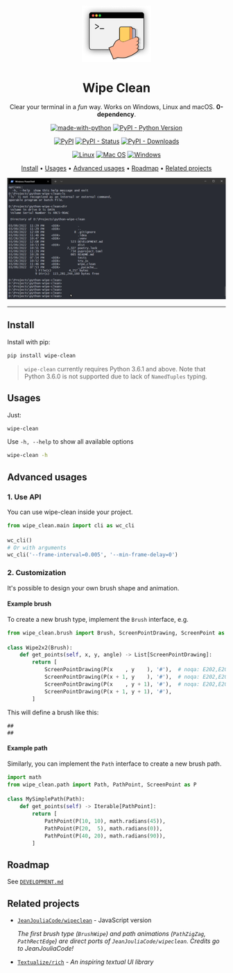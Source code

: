 
<!-- -------------------------------------------------------------

README.md is auto-generated. DO NOT MODIFY THIS FILE MANUALLY.

--------------------------------------------------------------- -->


<div align="center">

<a href="https://github.com/wenoptics/python-wipe-clean">
  <img src="https://github.com/wenoptics/python-wipe-clean/blob/master/doc/logo.png?raw=true" alt="Logo" width="160">
</a>

<h1>Wipe Clean</h1>

Clear your terminal in a _fun_ way. Works on Windows, Linux and macOS. **0-dependency**.

[![made-with-python](https://img.shields.io/badge/Made%20with-Python-1f425f.svg)](#wipe-clean)
[![PyPI - Python Version](https://img.shields.io/pypi/pyversions/wipe-clean?logo=python)](#wipe-clean)

[![PyPI](https://img.shields.io/pypi/v/wipe-clean?logo=pypi)](https://pypi.org/project/wipe-clean/)
[![PyPI - Status](https://img.shields.io/pypi/status/wipe-clean)](https://pypi.org/project/wipe-clean/)
[![PyPI - Downloads](https://img.shields.io/pypi/dw/wipe-clean)](https://pypi.org/project/wipe-clean/)

[![Linux](https://img.shields.io/badge/Linux-FCC624?logo=linux&logoColor=black)](https://github.com/wenoptics/python-wipe-clean)
[![Mac OS](https://img.shields.io/badge/MacOS--9cf?logo=Apple&style=social)](https://github.com/wenoptics/python-wipe-clean)
[![Windows](https://img.shields.io/badge/Windows-0078D6?logo=windows&logoColor=white)](https://github.com/wenoptics/python-wipe-clean)

<p>
<a href="#install">Install</a> &#8226; <a href="#usages">Usages</a> &#8226; <a href="#advanced-usages">Advanced usages</a> &#8226; <a href="#roadmap">Roadmap</a> &#8226; <a href="#related-projects">Related projects</a>
</p>


![demo](https://github.com/wenoptics/python-wipe-clean/blob/master/doc/terminal.gif?raw=true)

</div>

---

## Install

Install with pip:

```bash
pip install wipe-clean
```

> `wipe-clean` currently requires Python 3.6.1 and above. Note that Python 3.6.0 is
 not supported due to lack of `NamedTuples` typing.


## Usages

Just:

```bash
wipe-clean
```

Use `-h, --help` to show all available options

```bash
wipe-clean -h
```

## Advanced usages

### 1. Use API

You can use wipe-clean inside your project.

```python
from wipe_clean.main import cli as wc_cli

wc_cli()
# Or with arguments
wc_cli('--frame-interval=0.005', '--min-frame-delay=0')
```

### 2. Customization

It's possible to design your own brush shape and animation.

#### Example brush

To create a new brush type, implement the `Brush` interface, e.g.

```python
from wipe_clean.brush import Brush, ScreenPointDrawing, ScreenPoint as P

class Wipe2x2(Brush):
    def get_points(self, x, y, angle) -> List[ScreenPointDrawing]:
        return [
            ScreenPointDrawing(P(x    , y    ), '#'),  # noqa: E202,E203
            ScreenPointDrawing(P(x + 1, y    ), '#'),  # noqa: E202,E203
            ScreenPointDrawing(P(x    , y + 1), '#'),  # noqa: E202,E203
            ScreenPointDrawing(P(x + 1, y + 1), '#'),
        ]
```

This will define a brush like this:

```text
##
##
```

#### Example path

Similarly, you can implement the `Path` interface to create a new brush path.

```python
import math
from wipe_clean.path import Path, PathPoint, ScreenPoint as P

class MySimplePath(Path):
    def get_points(self) -> Iterable[PathPoint]:
        return [
            PathPoint(P(10, 10), math.radians(45)),
            PathPoint(P(20,  5), math.radians(0)),
            PathPoint(P(40, 20), math.radians(90)),
        ]
```


## Roadmap

See [`DEVELOPMENT.md`](./DEVELOPMENT.md)


## Related projects

- [`JeanJouliaCode/wipeclean`](https://github.com/JeanJouliaCode/wipeClean) - JavaScript version

  _The first brush type (`BrushWipe`) and path animations (`PathZigZag`, `PathRectEdge`) are direct ports
  of `JeanJouliaCode/wipeclean`. Credits go to JeanJouliaCode!_

- [`Textualize/rich`](https://github.com/Textualize/rich) - _An inspiring textual UI library_
